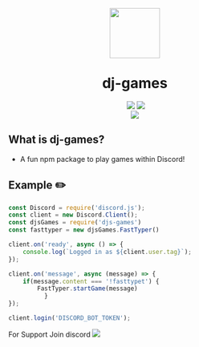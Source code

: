 <p align="center"><img width="100px"
   style="margin-bottom:-6px" src="" /></p>
<h1 align="center">dj-games </h1>
<p align="center">
   <a href="https://www.npmjs.com/package/dj-games"><img src="" /></a>
   <img src="https://img.shields.io/badge/Documentation-No-amiajokegreen.svg?style=flat-square" /></a>
   <a href="https://github.com/corropted/blob/main/LICENSE"><img src="https://averylongdomainyesitisverylongasyoucanseedudesee.tk/static/weky-license.svg" /></a>
   <br>
   <a href="https://www.npmjs.com/package/weky"><img src="https://nodei.co/npm/weky.png?downloadRank=true&downloads=true&downloadRank=true&stars=true" /></a>
</p>

## What is dj-games?
- A fun npm package to play games within Discord!
## Example ✏️
```js
const Discord = require('discord.js');
const client = new Discord.Client();
const djsGames = require('djs-games')
const fasttyper = new djsGames.FastTyper()

client.on('ready', async () => {
	console.log(`Logged in as ${client.user.tag}`);
});

client.on('message', async (message) => {
	if(message.content === '!fasttypet') {
		FastTyper.startGame(message)
          }
});

client.login('DISCORD_BOT_TOKEN');
```
For Support Join discord
<a href="https://discord.gg/ANzBrkcXZy"><img src="https://icon-library.com/images/discord-app-icon/discord-app-icon-15.jpg"/></a>

